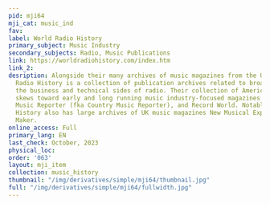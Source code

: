 ```yaml
---
pid: mji64
mji_cat: music_ind
fav: 
label: World Radio History
primary_subject: Music Industry
secondary_subjects: Radio, Music Publications
link: https://worldradiohistory.com/index.htm
link_2: 
desription: Alongside their many archives of music magazines from the US and UK, World
  Radio History is a collection of publication archives related to broadcasting and
  the business and technical sides of radio. Their collection of American magazines
  skews toward early and long running music industry-focused magazines like Billboard,
  Music Reporter (fka Country Music Reporter), and Record World. Notably, World Radio
  History also has large archives of UK music magazines New Musical Express and Melody
  Maker.
online_access: Full
primary_lang: EN
last_check: October, 2023
physical_loc: 
order: '063'
layout: mji_item
collection: music_history
thumbnail: "/img/derivatives/simple/mji64/thumbnail.jpg"
full: "/img/derivatives/simple/mji64/fullwidth.jpg"
---
```

